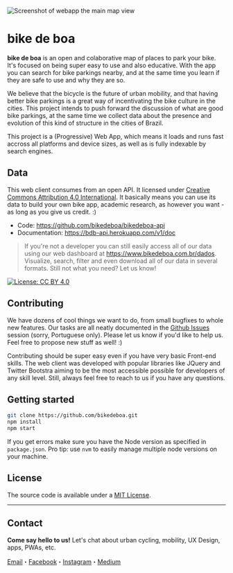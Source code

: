 ![Screenshot of webapp the main map view](https://cristianodalbem.com/static/afd41d2a56b99c56e9bc19930c5b2d84/711b2/cover.png)

# bike de boa 


**bike de boa** is an open and colaborative map of places to park your bike. It's focused on being super easy to use and also educative. With the app you can search for bike parkings nearby, and at the same time you learn if they are safe to use and why they are so.

We believe that the bicycle is the future of urban mobility, and that having better bike parkings is a great way of incentivating the bike culture in the cities. This project intends to push forward the discussion of what are good bike parkings, at the same time we collect data about the presence and evolution of this kind of structure in the cities of Brazil.

This project is a (Progressive) Web App, which means it loads and runs fast accross all platforms and device sizes, as well as is fully indexable by search engines.

## Data

This web client consumes from an open API. It licensed under [Creative Commons Attribution 4.0 International](https://creativecommons.org/licenses/by/4.0/). It basically means you can use its data to build your own bike app, academic research, as however you want - as long as you give us credit. :)
* Code: https://github.com/bikedeboa/bikedeboa-api
* Documentation: https://bdb-api.herokuapp.com/v1/doc

> If you're not a developer you can still easily access all of our data using our web dashboard at https://www.bikedeboa.com.br/dados. Visualize, search, filter and even download all of our data in several formats. Still not what you need? Let us know!

[![License: CC BY 4.0](https://licensebuttons.net/l/by/4.0/80x15.png)](http://creativecommons.org/licenses/by/4.0/)

## Contributing

We have dozens of cool things we want to do, from small bugfixes to whole new features. Our tasks are all neatly documented in the [Github Issues](https://github.com/bikedeboa/issues) session (sorry, Portuguese only). Please let us know if you'd like to help us. Feel free to propose new stuff as well! :)

Contributing should be super easy even if you have very basic Front-end skills. The web client was developed with popular libraries like JQuery and Twitter Bootstra aiming to be the most accessible possible for developers of any skill level. Still, always feel free to reach to us if you have any questions.

## Getting started

```bash
git clone https://github.com/bikedeboa.git
npm install
npm start
```

If you get errors make sure you have the Node version as specified in `package.json`. Pro tip: use `nvm` to easily manage multiple node versions on your machine.


## License

The source code is available under a [MIT License](https://github.com/bikedeboa/bikedeboa/blob/master/LICENSE).

* * *


## Contact

**Come say hello to us!** Let's chat about urban cycling, mobility, UX Design, apps, PWAs, etc.

[Email](bikedeboa@gmail.com)・[Facebook](https://www.facebook.com/bikedeboaapp)・[Instagram](https://www.instagram.com/bikedeboa/)・[Medium](https://medium.com/bike-de-boa)
